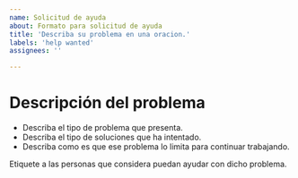 ```yaml
---
name: Solicitud de ayuda
about: Formato para solicitud de ayuda
title: 'Describa su problema en una oracion.'
labels: 'help wanted'
assignees: ''

---
```


# Descripción del problema

 - Describa el tipo de problema que presenta.
 - Describa el tipo de soluciones que ha intentado.
 - Describa como es que ese problema lo limita para continuar trabajando.

Etiquete a las personas que considera puedan ayudar con dicho problema.


